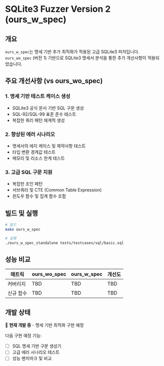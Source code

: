 # SQLite3 Fuzzer Version 2 (ours_w_spec)

## 개요

`ours_w_spec`는 명세 기반 추가 최적화가 적용된 고급 SQLite3 퍼저입니다. `ours_wo_spec` (버전 1) 기반으로 SQLite3 명세서 분석을 통한 추가 개선사항이 적용되었습니다.

## 주요 개선사항 (vs ours_wo_spec)

### 1. 명세 기반 테스트 케이스 생성
- SQLite3 공식 문서 기반 SQL 구문 생성
- SQL-92/SQL-99 표준 준수 테스트
- 복잡한 쿼리 패턴 체계적 생성

### 2. 향상된 에러 시나리오
- 명세서의 에지 케이스 및 제약사항 테스트
- 타입 변환 경계값 테스트
- 메모리 및 리소스 한계 테스트

### 3. 고급 SQL 구문 지원
- 복잡한 조인 패턴
- 서브쿼리 및 CTE (Common Table Expression)
- 윈도우 함수 및 집계 함수 조합

## 빌드 및 실행

```bash
# 빌드
make ours_w_spec

# 실행
./ours_w_spec_standalone tests/testcases/sql/basic.sql
```

## 성능 비교

| 메트릭 | ours_wo_spec | ours_w_spec | 개선도 |
|--------|--------------|-------------|---------|
| 커버리지 | TBD | TBD | TBD |
| 신규 함수 | TBD | TBD | TBD |

## 개발 상태

🚧 **현재 개발 중** - 명세 기반 최적화 구현 예정

다음 구현 예정 기능:
- [ ] SQL 명세 기반 구문 생성기
- [ ] 고급 에러 시나리오 테스트
- [ ] 성능 벤치마크 및 비교
